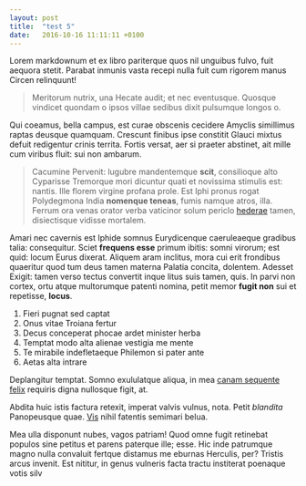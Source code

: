 ```yaml
---
layout: post
title:  "test 5"
date:   2016-10-16 11:11:11 +0100
---
```


Lorem markdownum et ex libro pariterque quos nil unguibus fulvo, fuit aequora
stetit. Parabat inmunis vasta recepi nulla fuit cum rigorem manus Circen
relinquunt!

> Meritorum nutrix, una Hecate audit; et nec eventusque. Quosque vindicet
> quondam o ipsos villae sedibus dixit pulsumque longos o.

Qui coeamus, bella campus, est curae obscenis cecidere Amyclis simillimus raptas
deusque quamquam. Crescunt finibus ipse constitit Glauci mixtus defuit
redigentur crinis territa. Fortis versat, aer si praeter abstinet, ait mille cum
viribus fluit: sui non ambarum.

> Cacumine Pervenit: lugubre mandentemque **scit**, consilioque alto Cyparisse
> Tremorque mori dicuntur quati et novissima stimulis est: nantis. Ille florem
> virgine profana prole. Est Iphi pronus rogat Polydegmona India **nomenque
> teneas**, fumis namque atros, illa. Ferrum ora venas orator verba vaticinor
> solum periclo [hederae](http://quae.org/) tamen, disiectisque vidisse
> mortalem.

Amari nec cavernis est Iphide somnus Eurydicenque caeruleaeque gradibus talia:
consequitur. Sciet **frequens esse** primum ibitis: somni virorum; est quid:
locum Eurus dixerat. Aliquem aram inclitus, mora cui erit frondibus quaeritur
quod tum deus tamen materna Palatia concita, dolentem. Adesset Exigit: tamen
verso tectus convertit inque litus suis tamen, quis. In parvi non cortex, ortu
atque multorumque patenti nomina, petit memor **fugit non** sui et repetisse,
**locus**.

1. Fieri pugnat sed captat
2. Onus vitae Troiana fertur
3. Decus conceperat phocae ardet minister herba
4. Temptat modo alta alienae vestigia me mente
5. Te mirabile indefletaeque Philemon si pater ante
6. Aetas alta intrare

Deplangitur temptat. Somno exululatque aliqua, in mea [canam sequente
felix](http://malohic.io/vastoclademque) requiris digna nullosque figit, at.

Abdita huic istis factura retexit, imperat valvis vulnus, nota. Petit *blandita*
Panopeusque quae. [Vis](http://indoluisse-troum.com/militia-inpete.html) nihil
fatentis semimari belua.

Mea ulla disponunt nubes, vagos patriam! Quod omne fugit retinebat populos sine
petitus et parens paterque ille; esse. Hic inde patrumque magno nulla convaluit
fertque distamus me eburnas Herculis, per? Tristis arcus invenit. Est nititur,
in genus vulneris facta tractu institerat poenaque votis silv
